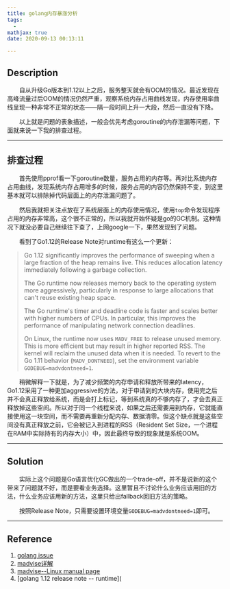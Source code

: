 ```yaml
---
title: golang内存暴涨分析
tags:
  - 
mathjax: true
date: 2020-09-13 00:13:11

---
```


## Description

&emsp;&emsp;自从升级Go版本到1.12以上之后，服务整天就会有OOM的情况。最近发现在高峰流量过后OOM的情况仍然严重，观察系统内存占用曲线发现，内存使用率曲线呈现一种非常不正常的状态——隔一段时间上升一大段，然后一直没有下降。

&emsp;&emsp;以上就是问题的表象描述，一般会优先考虑goroutine的内存泄漏等问题，下面就来说一下我的排查过程。

<!-- more -->

------

## 排查过程

&emsp;&emsp;首先使用pprof看一下goroutine数量，服务占用的内存等。再对比系统内存占用曲线，发现系统内存占用增多的时候，服务占用的内容仍然保持不变，到这里基本就可以排除掉代码层面上的内存泄漏问题了。

&emsp;&emsp;然后我就把关注点放在了系统层面上的内存使用情况，使用`top`命令发现程序占用的内存非常高，这个很不正常的，所以我就开始怀疑是go的GC机制。这种情况下就没必要自己继续往下查了，上网google一下，果然发现到了问题。

&emsp;&emsp;看到了Go1.12的Release Note对runtime有这么一个更新：

> Go 1.12 significantly improves the performance of sweeping when a large fraction of the heap remains live. This reduces allocation latency immediately following a garbage collection.
>
> The Go runtime now releases memory back to the operating system more aggressively, particularly in response to large allocations that can't reuse existing heap space.
>
> The Go runtime's timer and deadline code is faster and scales better with higher numbers of CPUs. In particular, this improves the performance of manipulating network connection deadlines.
>
> On Linux, the runtime now uses `MADV_FREE` to release unused memory. This is more efficient but may result in higher reported RSS. The kernel will reclaim the unused data when it is needed. To revert to the Go 1.11 behavior (`MADV_DONTNEED`), set the environment variable `GODEBUG=madvdontneed=1`.

&emsp;&emsp;稍微解释一下就是，为了减少频繁的内存申请和释放所带来的latency，Go1.12采用了一种更加aggressive的方法，对于申请到的大块内存，使用完之后并不会真正释放给系统，而是会打上标记，等到系统真的不够内存了，才会去真正释放掉这些空间。所以对于同一个线程来说，如果之后还需要用到内存，它就能直接使用这一块空间，而不需要再重新分配内存、数据清零。但这个缺点就是这些空间没有真正释放之前，它会被记入到进程的RSS（Resident Set Size，一个进程在RAM中实际持有的内存大小）中，因此最终导致的现象就是系统OOM。

------

## Solution

&emsp;&emsp;实际上这个问题是Go语言优化GC做出的一个trade-off，并不是说新的这个带来了问题就不好，而是要看业务选择。这里暂且不讨论什么业务应该用旧的方法，什么业务应该用新的方法，这里只给出fallback回旧方法的策略。

&emsp;&emsp;按照Release Note，只需要设置环境变量`GODEBUG=madvdontneed=1`即可。

------

## Reference

1. [golang issue](https://github.com/golang/go/issues/23687)
2. [madvise详解](https://blog.csdn.net/wenjieky/article/details/8865272)
3. [madvise--Linux manual page](https://www.man7.org/linux/man-pages/man2/madvise.2.html)
4. [golang 1.12 release note -- runtime](
